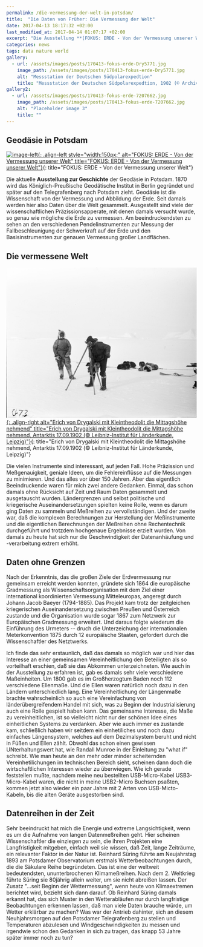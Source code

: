 ```yaml
---
permalink: /die-vermessung-der-welt-in-potsdam/
title:  "Die Daten von Früher: Die Vermessung der Welt"
date: 2017-04-13 18:17:32 +02:00
last_modified_at: 2017-04-14 01:07:17 +02:00 
excerpt: "Die Ausstellung **[FOKUS: ERDE - Von der Vermessung unserer Welt](http://www.hbpg.de/Ausstellung_Fokus-Erde.html)** in Potsdam. Mindestens seit den astronomischen Berechnungen der Maya wird die Welt vermessen und Daten aufgezeichnet und analysiert. Und nicht erst Computer machen aufwendige und genaue Berechnungen möglich. Daten gibt es also schon sehr lange."
categories: news
tags: data nature world
gallery:
  - url: /assets/images/posts/170413-fokus-erde-Dry5771.jpg
    image_path: /assets/images/posts/170413-fokus-erde-Dry5771.jpg
    alt: "Messstation der Deutschen Südpolarexpedtion"
    title: "Messstation der Deutschen Südpolarexpedtion, 1902 (© Archiv für Geographie)"
gallery2:
  - url: /assets/images/posts/170413-fokus-erde-7207662.jpg
    image_path: /assets/images/posts/170413-fokus-erde-7207662.jpg
    alt: "Placeholder image 3"
    title: ""
---
```


## Geodäsie in Potsdam

[![image-left](http://www.gfz-potsdam.de/uploads/pics/FokusErde.png){: .align-left style="width:150px;" alt="FOKUS: ERDE - Von der Vermessung unserer Welt" title="FOKUS: ERDE - Von der Vermessung unserer Welt"}](http://www.gfz-potsdam.de/uploads/pics/FokusErde.png){: title="FOKUS: ERDE - Von der Vermessung unserer Welt"}

Die aktuelle **Ausstellung zur Geschichte** der Geodäsie in Potsdam. 1870 wird das Königlich-Preußische Geodätische Institut in Berlin gegründet und später auf den Telegrafenberg nach Potsdam zieht. Geodäsie ist die Wissenschaft von der Vermessung und Abbildung der Erde. Seit damals werden hier also Daten über die Welt gesammelt. Ausgestellt sind viele der wissenschaftlichen Präzissionsapperate, mit denen damals versucht wurde, so genau wie mögliche die Erde zu vermessen. Am beeindruckendsten zu sehen an den verschiedenen Pendelinstrumenten zur Messung der Fallbeschleunigung der Schwerkraft auf der Erde und den Basisinstrumenten zur genauen Vermessung großer Landflächen.

## Die vermessene Welt

[![image-right](/assets/images/posts/170413-fokus-erde-09_von_drygalski_antarktis_1902_pr.jpg){: .align-right alt="Erich von Drygalski mit Kleintheodolit die Mittagshöhe nehmend" title="Erich von Drygalski mit Kleintheodolit die Mittagshöhe nehmend, Antarktis 17.09.1902 (© Leibniz-Institut für Länderkunde, Leipzig)"}](/assets/images/posts/170413-fokus-erde-09_von_drygalski_antarktis_1902_pr.jpg){: title="Erich von Drygalski mit Kleintheodolit die Mittagshöhe nehmend, Antarktis 17.09.1902 (© Leibniz-Institut für Länderkunde, Leipzig)"}

Die vielen Instrumente sind interessant, auf jeden Fall. Hohe Präzission und Meßgenauigkeit, geniale Ideen, um die Fehlereinflüsse auf die Messungen zu minimieren. Und das alles vor über 150 Jahren.
Aber das eigentlich Beeindruckende waren für mich zwei andere Gedanken. Einmal, das schon damals ohne Rücksicht auf Zeit und Raum Daten gesammelt und ausgetauscht wurden. Ländergrenzen und selbst politische und kriegerische Auseinandersetzungen spielten keine Rolle, wenn es darum ging Daten zu sammeln und Meßreihen zu vervollständigen. Und der zweite war, daß die komplexen Berechnungen zur Herstellung der Meßinstrumente und die eigentlichen Berechnungen der Meßreihen ohne Rechentechnik durchgeführt und trotzdem hochgenaue Ergebnisse erzielt wurden. Von damals zu heute hat sich nur die Geschwindigkeit der Datenanhäufung und -verarbeitung extrem erhöht.

## Daten ohne Grenzen

Nach der Erkenntnis, das die großen Ziele der Erdvermessung nur gemeinsam erreicht werden konnten, gründete sich 1864 die europäische Gradmessung als Wissenschaftsorganisation mit dem Ziel einer international koordinierten Vermessung Mitteleuropas, angeregt durch Johann Jacob Baeyer (1794-1885).
Das Projekt kam trotz der zeitgleichen kriegerischen Auseinandersetzung zwischen Preußen und Österreich zustande und die Organisation wurde sogar 1867 zum Netzwerk zur Europäischen Gradmessung erweitert. Und daraus folgte wiederum die Einführung des Urmeters -- druch die Unterzeichung der internationalen Meterkonvention 1875 durch 12 europäische Staaten, gefordert durch die Wissenschaftler des Netztwerks. 

Ich finde das sehr erstaunlich, daß das damals so möglich war und hier das Interesse an einer gemeinsamen Vereinheitlichung den Beteiligten als so vorteilhaft erschien, daß sie das Abkommen unterzeichneten. Wie auch in der Ausstellung zu erfahren ist, gab es damals sehr viele  verschiedene Maßeinheiten. Um 1800 gab es im Großherzogtum Baden noch 112 verschiedene Ellenmaße. Und die Ellen waren natürlich noch dazu in den Ländern unterschiedlich lang. Eine Vereinheitlichung der Längenmaße brachte wahrscheinlich so auch eine  Vereinfachung von länderübergreifendem Handel mit sich, was zu Beginn der Industrialisierung auch eine Rolle gespielt haben kann. Das gemeinsame Interesse, die Maße zu vereinheitlichen, ist so vielleicht nicht nur der schönen Idee eines einheitlichen Systems zu verdanken. Aber wie auch immer es zustande kam, schließlich haben wir seitdem ein einhetiliches und noch dazu einfaches Längensystem, welches auf dem Dezimalsystem beruht und nicht in Füßen und Ellen zählt. Obwohl das schon einen gewissen UNterhaltungswert hat, wie Randall Munroe in der Einleitung zu "what if" schreibt. 
Wie man heute an den mehr oder minder scheiternden Vereinhetilichungen im technischen Bereich sieht, scheinen dann doch die wirtschaftlichen Interessen wieder zu überwiegen. Wie ich gerade feststellen mußte, nachdem meine neu bestellten USB-Micro-Kabel USB3-Micro-Kabel waren, die nicht in meine USB2-Micro Buchsen psaßten, kommen jetzt also wieder ein paar Jahre mit 2 Arten von USB-Micto-Kabeln, bis die alten Geräte ausgestorben sind. 

## Datenreihen in der Zeit

Sehr beeindruckt hat mich die Energie und extreme Langsichtigkeit, wenn es um die Aufnahme von langen Datenmeßreihen geht. Hier scheinen Wissenschaftler die einziegen zu sein, die ihren Projekten eine Langfristigkeit mitgeben, einfach weil sie wissen, daß Zeit, lange Zeiträume, ein relevanter Faktor in der Natur ist. 
Reinhard Süring führte am Neujahrstag 1893 am Potsdamer Observatorium erstmals Wetterbeobachtungen durch, die die Säkulare Reihe begründeten. Das ist eine der weltweit bedeutendsten, ununterbrochenen Klimameßreihen. Nach dem 2. Weltkrieg führte Süring sie 80jährig allein weiter, um sie nicht abreißen lassen.
Der Zusatz "...seit Beginn der Wettermessung", wenn heute von Klimaextremen berichtet wird, bezieht sich dann darauf. Ob Reinhard Süring damals erkannt hat, das sich Muster in den Wetterabläufen nur durch langfristige Beobachtungen erkennen lassen, daß man viele Daten brauche würde, um  Wetter erklärbar zu machen? Was war der Antrieb dahinter, sich an diesem Neuhjahrsmorgen auf den Potsdamer Telegrafenberg zu stellen und Temperaturen abzulesen und Windgeschwindigkeiten zu messen und irgendwie schon den Gedanken in sich zu tragen, das knapp 53 Jahre später immer noch zu tun?

